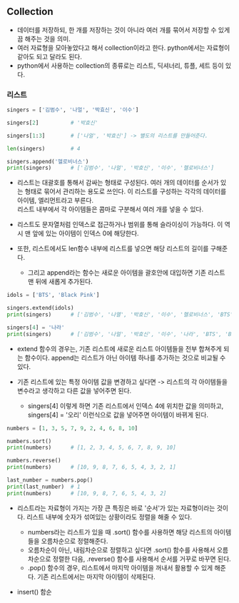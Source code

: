 ## Collection
- 데이터를 저장하되, 한 개를 저장하는 것이 아니라 여러 개를 묶어서 저장할 수 있게끔 해주는 것을 의미.
- 여러 자료형을 모아놓았다고 해서 collection이라고 한다. python에서는 자료형이 같아도 되고 달라도 된다. 
- python에서 사용하는 collection의 종류로는 리스트, 딕셔너리, 튜플, 세트 등이 있다.


### 리스트
```python
singers = ['김범수', '나얼', '박효신', '이수']

singers[2]          # '박효신'

singers[1:3]        # ['나얼', '박효신'] -> 별도의 리스트를 만들어준다.

len(singers)        # 4

singers.append('헬로비너스')      
print(singers)      # ['김범수', '나얼', '박효신', '이수', '헬로비너스']
```

- 리스트는 대괄호를 통해서 감싸는 형태로 구성된다. 여러 개의 데이터를 순서가 있는 형태로 묶어서 관리하는 용도로 쓰인다. 이 리스트를 구성하는 각각의 데이터를 아이템, 엘리먼트라고 부른다.   
  리스트 내부에서 각 아이템들은 콤마로 구분해서 여러 개를 넣을 수 있다.
- 리스트도 문자열처럼 인덱스로 접근하거나 범위를 통해 슬라이싱이 가능하다. 이 역시 맨 앞에 있는 아이템이 인덱스 0에 해당한다. 

- 또한, 리스트에서도 len함수 내부에 리스트를 넣으면 해당 리스트의 길이를 구해준다.
  - 그리고 append라는 함수는 새로운 아이템을 괄호안에 대입하면 기존 리스트 맨 뒤에 새롭게 추가된다.

```python
idols = ['BTS', 'Black Pink']

singers.extend(idols)
print(singers)      # ['김범수', '나열', '박효신', '이수', '헬로비너스', 'BTS', 'Black Pink']

singers[4] = '나라'
print(singers)      # ['김범수', '나얼', '박효신', '이수', '나라', 'BTS', 'Black Pink']
```

- extend 함수의 경우는, 기존 리스트에 새로운 리스트 아이템들을 전부 합쳐주게 되는 함수이다. append는 리스트가 아닌 아이템 하나를 추가하는 것으로 비교될 수 있다.

- 기존 리스트에 있는 특정 아이템 값을 변경하고 싶다면 -> 리스트의 각 아이템들을 변수라고 생각하고 다른 값을 넣어주면 된다.
  - singers[4] 이렇게 하면 기존 리스트에서 인덱스 4에 위치한 값을 의미하고, singers[4] = '오리' 이런식으로 값을 넣어주면 아이템이 바뀌게 된다.


```python
numbers = [1, 3, 5, 7, 9, 2, 4, 6, 8, 10]

numbers.sort()
print(numbers)      # [1, 2, 3, 4, 5, 6, 7, 8, 9, 10]

numbers.reverse()
print(numbers)      # [10, 9, 8, 7, 6, 5, 4, 3, 2, 1]

last_number = numbers.pop()
print(last_number)  # 1
print(numbers)      # [10, 9, 8, 7, 6, 5, 4, 3, 2]
```

- 리스트라는 자료형이 가지는 가장 큰 특징은 바로 '순서'가 있는 자료형이라는 것이다. 리스트 내부에 숫자가 섞여있는 상황이라도 정렬을 해줄 수 있다.
  - numbers라는 리스트가 있을 때 .sort() 함수를 사용하면 해당 리스트의 아이템들을 오름차순으로 정렬해준다.
  - 오름차순이 아닌, 내림차순으로 정렬하고 싶다면 .sort() 함수를 사용해서 오름차순으로 정렬한 다음, .reverse() 함수를 사용해서 순서를 거꾸로 바꾸면 된다.
  - .pop() 함수의 경우, 리스트에서 마지막 아이템을 꺼내서 활용할 수 있게 해준다. 기존 리스트에서는 마지막 아이템이 삭제된다. 





- insert() 함순
  
 
